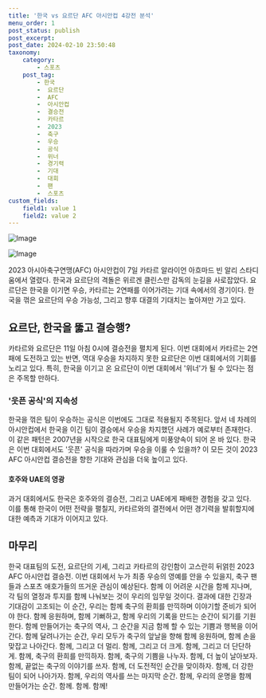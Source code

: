 ```yaml
---
title: '한국 vs 요르단 AFC 아시안컵 4강전 분석'
menu_order: 1
post_status: publish
post_excerpt: 
post_date: 2024-02-10 23:50:48
taxonomy:
    category:
        - 스포츠
    post_tag:
        - 한국
        -  요르단
        -  AFC
        -  아시안컵
        -  결승전
        -  카타르
        -  2023
        -  축구
        -  우승
        -  공식
        -  위너
        -  경기력
        -  기대
        -  대회
        -  팬
        -  스포츠
custom_fields:
    field1: value 1
    field2: value 2
---
```


![Image](https://imgnews.pstatic.net/image/241/2024/02/10/0003329170_001_20240210080601385.jpg?type=w647)

![Image](https://imgnews.pstatic.net/image/241/2024/02/10/0003329170_002_20240210080601416.jpg?type=w647)

2023 아시아축구연맹(AFC) 아시안컵이 7일 카타르 알라이언 아흐마드 빈 알리 스타디움에서 열렸다. 한국과 요르단의 격돌은 위르겐 클린스만 감독의 눈길을 사로잡았다. 요르단은 한국을 이기면 우승, 카타르는 2연패를 이어가려는 기대 속에서의 경기이다. 한국을 꺾은 요르단의 우승 가능성, 그리고 향후 대결의 기대치는 높아져만 가고 있다.
## 요르단, 한국을 뚫고 결승행?
카타르와 요르단은 11일 아침 0시에 결승전을 펼치게 된다. 이번 대회에서 카타르는 2연패에 도전하고 있는 반면, 역대 우승을 차지하지 못한 요르단은 이번 대회에서의 기회를 노리고 있다. 특히, 한국을 이기고 온 요르단이 이번 대회에서 '위너'가 될 수 있다는 점은 주목할 만하다.
### '웃픈 공식'의 지속성
한국을 꺾은 팀이 우승하는 공식은 이번에도 그대로 적용될지 주목된다. 앞서 네 차례의 아시안컵에서 한국을 이긴 팀이 결승에서 우승을 차지했던 사례가 예로부터 존재한다. 이 같은 패턴은 2007년을 시작으로 한국 대표팀에게 미풍양속이 되어 온 바 있다.
한국은 이번 대회에서도 '웃픈' 공식을 따라가며 우승을 이룰 수 있을까? 이 모든 것이 2023 AFC 아시안컵 결승전을 향한 기대와 관심을 더욱 높이고 있다.
#### 호주와 UAE의 영광
과거 대회에서도 한국은 호주와의 결승전, 그리고 UAE에게 패배한 경험을 갖고 있다. 이를 통해 한국이 어떤 전략을 펼칠지, 카타르와의 결전에서 어떤 경기력을 발휘할지에 대한 예측과 기대가 이어지고 있다.
## 마무리
한국 대표팀의 도전, 요르단의 기세, 그리고 카타르의 강인함이 고스란히 뒤얽힌 2023 AFC 아시안컵 결승전. 이번 대회에서 누가 최종 우승의 영예를 안을 수 있을지, 축구 팬들과 스포츠 애호가들의 뜨거운 관심이 예상된다. 함께 이 어려운 시간을 함께 지나며, 각 팀의 열정과 투지를 함께 나눠보는 것이 우리의 임무일 것이다. 결과에 대한 긴장과 기대감이 고조되는 이 순간, 우리는 함께 축구의 환희를 만끽하며 이야기할 준비가 되어야 한다. 함께 응원하며, 함께 기뻐하고, 함께 우리의 기록을 만드는 순간이 되기를 기원한다. 함께 만들어가는 축구의 역사, 그 순간을 지금 함께 할 수 있는 기쁨과 행복을 이어간다. 함께 달려나가는 순간, 우리 모두가 축구의 앞날을 향해 함께 응원하며, 함께 손을 맞잡고 나아간다. 함께, 그리고 더 멀리. 함께, 그리고 더 크게. 함께, 그리고 더 단단하게. 함께, 축구의 환희를 만끽하자. 함께, 축구의 기쁨을 나누자. 함께, 더 높이 날아보자. 함께, 끝없는 축구의 이야기를 쓰자. 함께, 더 도전적인 순간을 맞이하자. 함께, 더 강한 팀이 되어 나아가자. 함께, 우리의 역사를 쓰는 마지막 순간. 함께, 우리의 운명을 함께 만들어가는 순간. 함께. 함께. 함께!
